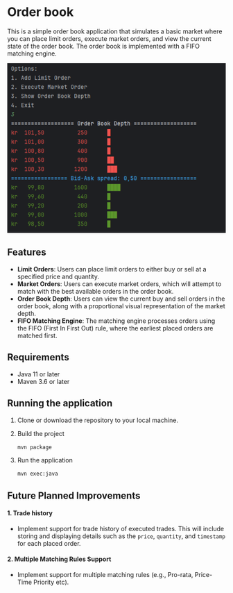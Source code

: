 # Order book

This is a simple order book application that simulates a basic market where you can place limit orders, execute market orders, and view the current state of the order book. The order book is implemented with a FIFO matching engine.

![Order book UI](https://github.com/osman-butt/order-book/blob/main/docs/main_ui.PNG)

## Features
- **Limit Orders**: Users can place limit orders to either buy or sell at a specified price and quantity.
- **Market Orders**: Users can execute market orders, which will attempt to match with the best available orders in the order book.
- **Order Book Depth**: Users can view the current buy and sell orders in the order book, along with a proportional visual representation of the market depth.
- **FIFO Matching Engine**: The matching engine processes orders using the FIFO (First In First Out) rule, where the earliest placed orders are matched first.

## Requirements
- Java 11 or later
- Maven 3.6 or later

## Running the application
1. Clone or download the repository to your local machine.

2. Build the project
   ```bash
   mvn package
   ````

3. Run the application
   ```bash
   mvn exec:java
   ```
## Future Planned Improvements
#### 1. Trade history
- Implement support for trade history of executed trades. This will include storing and displaying details such as the `price`, `quantity`, and `timestamp` for each placed order.
#### 2. Multiple Matching Rules Support
- Implement support for multiple matching rules (e.g., Pro-rata, Price-Time Priority etc).
